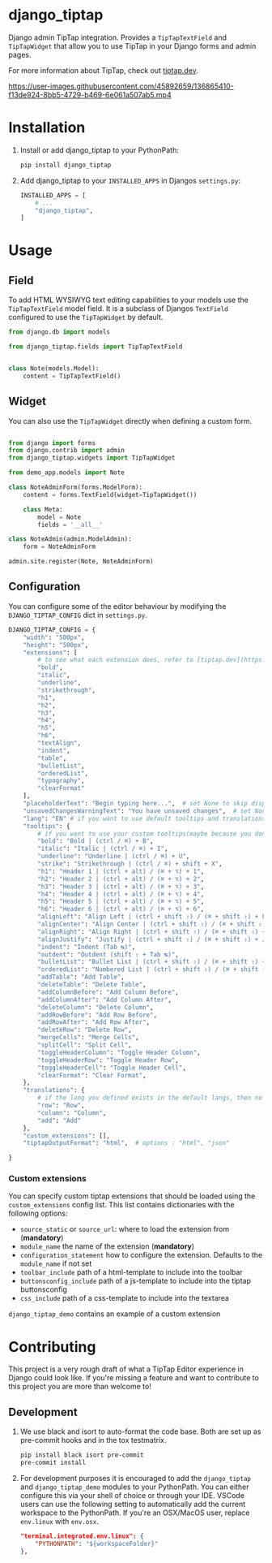 # django_tiptap

Django admin TipTap integration. Provides a `TipTapTextField` and `TipTapWidget` that
allow you to use TipTap in your Django forms and admin pages.

For more information about TipTap, check out [tiptap.dev](https://www.tiptap.dev/).

https://user-images.githubusercontent.com/45892659/136865410-f13de924-8bb5-4729-b469-6e061a507ab5.mp4

# Installation

1. Install or add django_tiptap to your PythonPath:

   ```bash
   pip install django_tiptap
   ```

2. Add django_tiptap to your `INSTALLED_APPS` in Djangos `settings.py`:

   ```python
   INSTALLED_APPS = [
       # ...
       "django_tiptap",
   ]
   ```

# Usage

## Field

To add HTML WYSIWYG text editing capabilities to your models use the `TipTapTextField`
model field. It is a subclass of Djangos `TextField` configured to use the
`TipTapWidget` by default.
<br>

```python
from django.db import models

from django_tiptap.fields import TipTapTextField


class Note(models.Model):
    content = TipTapTextField()
```

## Widget

You can also use the `TipTapWidget` directly when defining a custom form.
<br>

```python

from django import forms
from django.contrib import admin
from django_tiptap.widgets import TipTapWidget

from demo_app.models import Note

class NoteAdminForm(forms.ModelForm):
    content = forms.TextField(widget=TipTapWidget())

    class Meta:
        model = Note
        fields = '__all__'

class NoteAdmin(admin.ModelAdmin):
    form = NoteAdminForm

admin.site.register(Note, NoteAdminForm)
```

## Configuration

You can configure some of the editor behaviour by modifying the `DJANGO_TIPTAP_CONFIG` dict in `settings.py`.

```python
DJANGO_TIPTAP_CONFIG = {
    "width": "500px",
    "height": "500px",
    "extensions": [
        # to see what each extension does, refer to [tiptap.dev](https://www.tiptap.dev/)
        "bold",
        "italic",
        "underline",
        "strikethrough",
        "h1",
        "h2",
        "h3",
        "h4",
        "h5",
        "h6",
        "textAlign",
        "indent",
        "table",
        "bulletList",
        "orderedList",
        "typography",
        "clearFormat"
    ],
    "placeholderText": "Begin typing here...",  # set None to skip display
    "unsavedChangesWarningText": "You have unsaved changes",  # set None to skip display
    "lang": "EN" # if you want to use default tooltips and translations, use this. Valid Options => EN/DE(for now)
    "tooltips": {
        # if you want to use your custom tooltips(maybe because you don't prefer default or the language you want isn't there)
        "bold": "Bold | (ctrl / ⌘) + B",
        "italic": "Italic | (ctrl / ⌘) + I",
        "underline": "Underline | (ctrl / ⌘) + U",
        "strike": "Strikethrough | (ctrl / ⌘) + shift + X",
        "h1": "Header 1 | (ctrl + alt) / (⌘ + ⌥) + 1",
        "h2": "Header 2 | (ctrl + alt) / (⌘ + ⌥) + 2",
        "h3": "Header 3 | (ctrl + alt) / (⌘ + ⌥) + 3",
        "h4": "Header 4 | (ctrl + alt) / (⌘ + ⌥) + 4",
        "h5": "Header 5 | (ctrl + alt) / (⌘ + ⌥) + 5",
        "h6": "Header 6 | (ctrl + alt) / (⌘ + ⌥) + 6",
        "alignLeft": "Align Left | (ctrl + shift ⇧) / (⌘ + shift ⇧) + L",
        "alignCenter": "Align Center | (ctrl + shift ⇧) / (⌘ + shift ⇧) + E",
        "alignRight": "Align Right | (ctrl + shift ⇧) / (⌘ + shift ⇧) + R",
        "alignJustify": "Justify | (ctrl + shift ⇧) / (⌘ + shift ⇧) + J",
        "indent": "Indent (Tab ↹)",
        "outdent": "Outdent (shift ⇧ + Tab ↹)",
        "bulletList": "Bullet List | (ctrl + shift ⇧) / (⌘ + shift ⇧) + 8",
        "orderedList": "Numbered List | (ctrl + shift ⇧) / (⌘ + shift ⇧) + 7",
        "addTable": "Add Table",
        "deleteTable": "Delete Table",
        "addColumnBefore": "Add Column Before",
        "addColumnAfter": "Add Column After",
        "deleteColumn": "Delete Column",
        "addRowBefore": "Add Row Before",
        "addRowAfter": "Add Row After",
        "deleteRow": "Delete Row",
        "mergeCells": "Merge Cells",
        "splitCell": "Split Cell",
        "toggleHeaderColumn": "Toggle Header Column",
        "toggleHeaderRow": "Toggle Header Row",
        "toggleHeaderCell": "Toggle Header Cell",
        "clearFormat": "Clear Format",
    },
    "translations": {
        # if the lang you defined exists in the default langs, then no need to define translations
        "row": "Row",
        "column": "Column",
        "add": "Add"
    },
    "custom_extensions": [],
    "tiptapOutputFormat": "html",  # options : "html", "json"

}
```

### Custom extensions

You can specify custom tiptap extensions that should be loaded using the `custom_extensions` config list.
This list contains dictionaries with the following options:

* `source_static` or `source_url`: where to load the extension from (**mandatory**)
* `module_name` the name of the extension (**mandatory**)
* `configuration_statement` how to configure the extension. Defaults to the `module_name` if not set
* `toolbar_include` path of a html-template to include into the toolbar
* `buttonsconfig_include` path of a js-template to include into the tiptap buttonsconfig
* `css_include` path of a css-template to include into the textarea

`django_tiptap_demo` contains an example of a custom extension

# Contributing

This project is a very rough draft of what a TipTap Editor experience in Django could
look like. If you're missing a feature and want to contribute to this project you are more than
welcome to!

## Development

1.  We use black and isort to auto-format the code base. Both are set up as pre-commit hooks and in the tox testmatrix.

    ```bash
    pip install black isort pre-commit
    pre-commit install
    ```

2.  For development purposes it is encouraged to add the `django_tiptap` and
    `django_tiptap_demo` modules to your PythonPath. You can either configure this via
    your shell of choice or through your IDE.
    VSCode users can use the following setting to automatically add the current workspace
    to the PythonPath. If you're an OSX/MacOS user, replace `env.linux` with `env.osx`.

    ```json
    "terminal.integrated.env.linux": {
        "PYTHONPATH": "${workspaceFolder}"
    },
    ```
